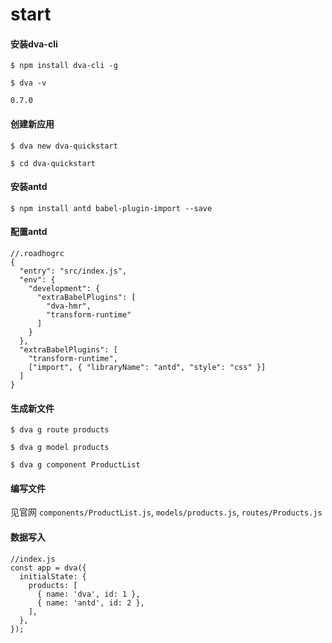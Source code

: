 # start

#### 安装dva-cli

`$ npm install dva-cli -g`

`$ dva -v`

`0.7.0`

#### 创建新应用

`$ dva new dva-quickstart`

`$ cd dva-quickstart`

#### 安装antd

`$ npm install antd babel-plugin-import --save`

#### 配置antd

    //.roadhogrc
    {
      "entry": "src/index.js",
      "env": {
        "development": {
          "extraBabelPlugins": [
            "dva-hmr",
            "transform-runtime"
          ]
        }
      },
      "extraBabelPlugins": [
        "transform-runtime",
        ["import", { "libraryName": "antd", "style": "css" }]
      ]
    }

#### 生成新文件

`$ dva g route products`

`$ dva g model products`

`$ dva g component ProductList`

#### 编写文件

见<a src="https://ant.design/docs/react/practical-projects-cn">官网</a> 
`components/ProductList.js`, `models/products.js`, `routes/Products.js`

#### 数据写入

    //index.js
    const app = dva({
      initialState: {
        products: [
          { name: 'dva', id: 1 },
          { name: 'antd', id: 2 },
        ],
      },
    });

